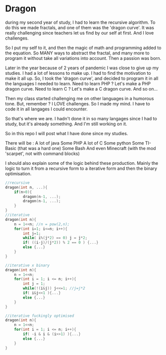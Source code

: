 # Dragon

during my second year of study, I had to learn the recursive algorithm.
To do this we made fractals, and one of them was the 'dragon curve'.
It was really challenging since teachers let us find by our self at first.
And I love challenges.

So I put my self to it, and then the magic of math and programming added to the equation.
So MANY ways to abstract the fractal, and many more to program it without take all variations into account.
Then a passion was born.

Later in the year because of 2 years of pandemic I was close to give up my studies.
I had a lot of lessons to make up.
I had to find the motivation to make it all up.
So, I took the 'dragon curve', and decided to program it in all the languages I needed to learn.
Need to learn PHP ? Let's make a PHP dragon curve.
Need to learn C ? Let's make a C dragon curve.
And so on...

Then my class started challenging me on other languages in a humorous tone.
But, remember ? I LOVE challenges.
So I made my mind. I have to code it in all langages I could encounter.

So that's where we are.
I hadn't done it in so many langages since I had to study, 
but it's already something. And I'm still working on it.

So in this repo I will post what I have done since my studies.

There will be :
A lot of java
Some PHP
A lot of C
Some python
Some TI-Basic (that was a hard one)
Some Bash
And even Minecraft (with the mod 'scarpet', not with command blocks) 

I should also explain some of the logic behind these production.
Mainly the logic to turn it from a recursive form to a iterative form and then the binary optimisation.

```c
//recursive
dragon(int n, ...){
    if(n>0){
        dragon(n-1, ...);
        dragon(n-1, ...);
    }
}
//iterative
dragon(int n){
    n = 1<<n; //n = pow(2,n);
    for(int i=1; i<=n; i++){
        int j=1;
        while( i%(j*2) == 0) j = j*2;
        if( ((i-j)/(j*2)) % 2 == 0 ) {...}
        else {...}
    }
}

//iterative x binary
dragon(int n){
    n = 1<<n;
    for(int i = 1; i <= n; i++){
        int j = 1;
        while(!(i&j)) j<<=1; //j=j*2
        if( i&j<<1 ){...}
        else {...}
    }
}

//iterative fuckingly optimised
dragon(int n){
    n = 1<<n;
    for(int i = 1; i <= n; i++){
        if( -i & i & (i>>1) ){...}
        else {...}
    }
}

```

